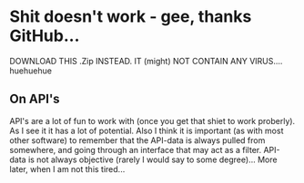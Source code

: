<h1>Shit doesn't work - gee, thanks GitHub...</h1>

DOWNLOAD THIS .Zip INSTEAD. IT (might) NOT CONTAIN ANY VIRUS.... huehuehue

<h2>On API's</h2>
API's are a lot of fun to work with (once you get that shiet to work proberly). As I see it it has a lot of potential.
Also I think it is important (as with most other software) to remember that the API-data is always pulled from somewhere, and going through an interface that may act as a filter.
API-data is not always objective (rarely I would say to some degree)... More later, when I am not this tired...
